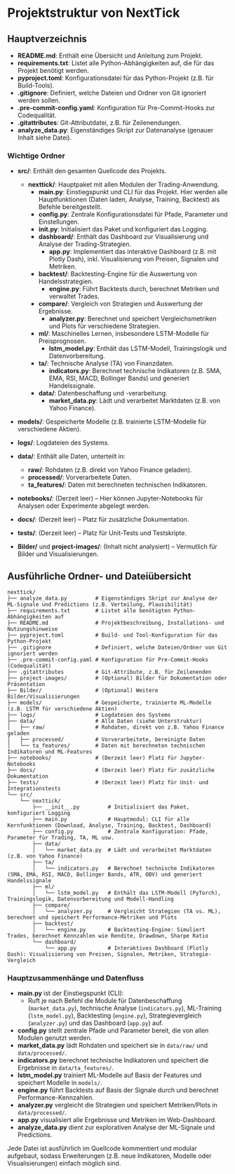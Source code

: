 # Projektstruktur von NextTick

## Hauptverzeichnis

- **README.md**: Enthält eine Übersicht und Anleitung zum Projekt.
- **requirements.txt**: Listet alle Python-Abhängigkeiten auf, die für das Projekt benötigt werden.
- **pyproject.toml**: Konfigurationsdatei für das Python-Projekt (z.B. für Build-Tools).
- **.gitignore**: Definiert, welche Dateien und Ordner von Git ignoriert werden sollen.
- **.pre-commit-config.yaml**: Konfiguration für Pre-Commit-Hooks zur Codequalität.
- **.gitattributes**: Git-Attributdatei, z.B. für Zeilenendungen.
- **analyze_data.py**: Eigenständiges Skript zur Datenanalyse (genauer Inhalt siehe Datei).

### Wichtige Ordner

- **src/**: Enthält den gesamten Quellcode des Projekts.
  - **nexttick/**: Hauptpaket mit allen Modulen der Trading-Anwendung.
    - **main.py**: Einstiegspunkt und CLI für das Projekt. Hier werden alle Hauptfunktionen (Daten laden, Analyse, Training, Backtest) als Befehle bereitgestellt.
    - **config.py**: Zentrale Konfigurationsdatei für Pfade, Parameter und Einstellungen.
    - **__init__.py**: Initialisiert das Paket und konfiguriert das Logging.
    - **dashboard/**: Enthält das Dashboard zur Visualisierung und Analyse der Trading-Strategien.
      - **app.py**: Implementiert das interaktive Dashboard (z.B. mit Plotly Dash), inkl. Visualisierung von Preisen, Signalen und Metriken.
    - **backtest/**: Backtesting-Engine für die Auswertung von Handelsstrategien.
      - **engine.py**: Führt Backtests durch, berechnet Metriken und verwaltet Trades.
    - **compare/**: Vergleich von Strategien und Auswertung der Ergebnisse.
      - **analyzer.py**: Berechnet und speichert Vergleichsmetriken und Plots für verschiedene Strategien.
    - **ml/**: Maschinelles Lernen, insbesondere LSTM-Modelle für Preisprognosen.
      - **lstm_model.py**: Enthält das LSTM-Modell, Trainingslogik und Datenvorbereitung.
    - **ta/**: Technische Analyse (TA) von Finanzdaten.
      - **indicators.py**: Berechnet technische Indikatoren (z.B. SMA, EMA, RSI, MACD, Bollinger Bands) und generiert Handelssignale.
    - **data/**: Datenbeschaffung und -verarbeitung.
      - **market_data.py**: Lädt und verarbeitet Marktdaten (z.B. von Yahoo Finance).

- **models/**: Gespeicherte Modelle (z.B. trainierte LSTM-Modelle für verschiedene Aktien).
- **logs/**: Logdateien des Systems.
- **data/**: Enthält alle Daten, unterteilt in:
  - **raw/**: Rohdaten (z.B. direkt von Yahoo Finance geladen).
  - **processed/**: Vorverarbeitete Daten.
  - **ta_features/**: Daten mit berechneten technischen Indikatoren.
- **notebooks/**: (Derzeit leer) – Hier können Jupyter-Notebooks für Analysen oder Experimente abgelegt werden.
- **docs/**: (Derzeit leer) – Platz für zusätzliche Dokumentation.
- **tests/**: (Derzeit leer) – Platz für Unit-Tests und Testskripte.
- **Bilder/** und **project-images/**: (Inhalt nicht analysiert) – Vermutlich für Bilder und Visualisierungen.

## Ausführliche Ordner- und Dateiübersicht

```
nexttick/
├── analyze_data.py         # Eigenständiges Skript zur Analyse der ML-Signale und Predictions (z.B. Verteilung, Plausibilität)
├── requirements.txt        # Listet alle benötigten Python-Abhängigkeiten auf
├── README.md               # Projektbeschreibung, Installations- und Nutzungshinweise
├── pyproject.toml          # Build- und Tool-Konfiguration für das Python-Projekt
├── .gitignore              # Definiert, welche Dateien/Ordner von Git ignoriert werden
├── .pre-commit-config.yaml # Konfiguration für Pre-Commit-Hooks (Codequalität)
├── .gitattributes          # Git-Attribute, z.B. für Zeilenenden
├── project-images/         # (Optional) Bilder für Dokumentation oder Präsentation
├── Bilder/                 # (Optional) Weitere Bilder/Visualisierungen
├── models/                 # Gespeicherte, trainierte ML-Modelle (z.B. LSTM für verschiedene Aktien)
├── logs/                   # Logdateien des Systems
├── data/                   # Alle Daten (siehe Unterstruktur)
│   ├── raw/                # Rohdaten, direkt von z.B. Yahoo Finance geladen
│   ├── processed/          # Vorverarbeitete, bereinigte Daten
│   └── ta_features/        # Daten mit berechneten technischen Indikatoren und ML-Features
├── notebooks/              # (Derzeit leer) Platz für Jupyter-Notebooks
├── docs/                   # (Derzeit leer) Platz für zusätzliche Dokumentation
├── tests/                  # (Derzeit leer) Platz für Unit- und Integrationstests
└── src/
    └── nexttick/
        ├── __init__.py         # Initialisiert das Paket, konfiguriert Logging
        ├── main.py             # Hauptmodul: CLI für alle Kernfunktionen (Download, Analyse, Training, Backtest, Dashboard)
        ├── config.py           # Zentrale Konfiguration: Pfade, Parameter für Trading, TA, ML usw.
        ├── data/
        │   └── market_data.py  # Lädt und verarbeitet Marktdaten (z.B. von Yahoo Finance)
        ├── ta/
        │   └── indicators.py   # Berechnet technische Indikatoren (SMA, EMA, RSI, MACD, Bollinger Bands, ATR, OBV) und generiert Handelssignale
        ├── ml/
        │   └── lstm_model.py   # Enthält das LSTM-Modell (PyTorch), Trainingslogik, Datenvorbereitung und Modell-Handling
        ├── compare/
        │   └── analyzer.py     # Vergleicht Strategien (TA vs. ML), berechnet und speichert Performance-Metriken und Plots
        ├── backtest/
        │   └── engine.py       # Backtesting-Engine: Simuliert Trades, berechnet Kennzahlen wie Rendite, Drawdown, Sharpe Ratio
        └── dashboard/
            └── app.py          # Interaktives Dashboard (Plotly Dash): Visualisierung von Preisen, Signalen, Metriken, Strategie-Vergleich
```

### Hauptzusammenhänge und Datenfluss

- **main.py** ist der Einstiegspunkt (CLI):
  - Ruft je nach Befehl die Module für Datenbeschaffung (`market_data.py`), technische Analyse (`indicators.py`), ML-Training (`lstm_model.py`), Backtesting (`engine.py`), Strategievergleich (`analyzer.py`) und das Dashboard (`app.py`) auf.
- **config.py** stellt zentrale Pfade und Parameter bereit, die von allen Modulen genutzt werden.
- **market_data.py** lädt Rohdaten und speichert sie in `data/raw/` und `data/processed/`.
- **indicators.py** berechnet technische Indikatoren und speichert die Ergebnisse in `data/ta_features/`.
- **lstm_model.py** trainiert ML-Modelle auf Basis der Features und speichert Modelle in `models/`.
- **engine.py** führt Backtests auf Basis der Signale durch und berechnet Performance-Kennzahlen.
- **analyzer.py** vergleicht die Strategien und speichert Metriken/Plots in `data/processed/`.
- **app.py** visualisiert alle Ergebnisse und Metriken im Web-Dashboard.
- **analyze_data.py** dient zur explorativen Analyse der ML-Signale und Predictions.

Jede Datei ist ausführlich im Quellcode kommentiert und modular aufgebaut, sodass Erweiterungen (z.B. neue Indikatoren, Modelle oder Visualisierungen) einfach möglich sind. 